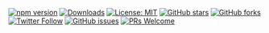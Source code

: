 [![npm version](https://badge.fury.io/js/windflow-css.svg)](https://badge.fury.io/js/windflow-css)
[![Downloads](https://img.shields.io/npm/dm/windflow-css.svg)](https://npmjs.com/package/windflow-css)
[![License: MIT](https://img.shields.io/badge/License-MIT-yellow.svg)](https://opensource.org/licenses/MIT)
[![GitHub stars](https://img.shields.io/github/stars/jordandiazdiaz/windflow.svg?style=social)](https://github.com/jordandiazdiaz/windflow/stargazers)
[![GitHub forks](https://img.shields.io/github/forks/jordandiazdiaz/windflow.svg?style=social)](https://github.com/jordandiazdiaz/windflow/network)
[![Twitter Follow](https://img.shields.io/twitter/follow/jordandiazdiaz.svg?style=social)](https://twitter.com/jordandiazdiaz)
[![GitHub issues](https://img.shields.io/github/issues/jordandiazdiaz/windflow.svg)](https://github.com/jordandiazdiaz/windflow/issues)
[![PRs Welcome](https://img.shields.io/badge/PRs-welcome-brightgreen.svg)](https://github.com/jordandiazdiaz/windflow/pulls)